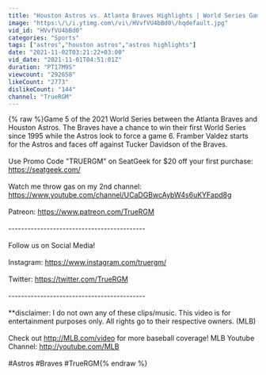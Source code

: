 ```yaml
---
title: "Houston Astros vs. Atlanta Braves Highlights | World Series Game 5 (2021)"
image: "https:\/\/i.ytimg.com\/vi\/HVvfVU4bBd0\/hqdefault.jpg"
vid_id: "HVvfVU4bBd0"
categories: "Sports"
tags: ["astros","houston astros","astros highlights"]
date: "2021-11-02T03:21:22+03:00"
vid_date: "2021-11-01T04:51:01Z"
duration: "PT17M9S"
viewcount: "292658"
likeCount: "2773"
dislikeCount: "144"
channel: "TrueRGM"
---
```

{% raw %}Game 5 of the 2021 World Series between the Atlanta Braves and Houston Astros. The Braves have a chance to win their first World Series since 1995 while the Astros look to force a game 6. Framber Valdez starts for the Astros and faces off against Tucker Davidson of the Braves.<br /><br />Use Promo Code &quot;TRUERGM&quot; on SeatGeek for $20 off your first purchase:  <a rel="nofollow" target="blank" href="https://seatgeek.com/">https://seatgeek.com/</a><br /><br />Watch me throw gas on my 2nd channel: <a rel="nofollow" target="blank" href="https://www.youtube.com/channel/UCaDGBwcAybW4s6uKYFapd8g">https://www.youtube.com/channel/UCaDGBwcAybW4s6uKYFapd8g</a><br /><br />Patreon: <a rel="nofollow" target="blank" href="https://www.patreon.com/TrueRGM">https://www.patreon.com/TrueRGM</a><br /><br />------------------------------------------- <br /><br />Follow us on Social Media! <br /><br />Instagram: <a rel="nofollow" target="blank" href="https://www.instagram.com/truergm/">https://www.instagram.com/truergm/</a> <br /><br />Twitter: <a rel="nofollow" target="blank" href="https://twitter.com/TrueRGM">https://twitter.com/TrueRGM</a> <br /><br />------------------------------------------- <br /><br />**disclaimer: I do not own any of these clips/music. This video is for entertainment purposes only. All rights go to their respective owners. (MLB) <br /><br />Check out <a rel="nofollow" target="blank" href="http://MLB.com/video">http://MLB.com/video</a> for more baseball coverage! MLB Youtube Channel: <a rel="nofollow" target="blank" href="http://youtube.com/MLB">http://youtube.com/MLB</a><br /><br />#Astros #Braves #TrueRGM{% endraw %}
